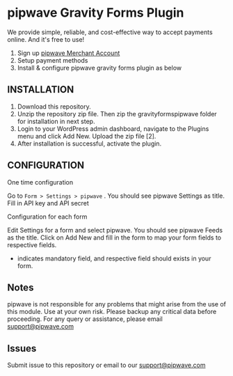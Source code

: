 
pipwave Gravity Forms Plugin
==========================================
We provide simple, reliable, and cost-effective way to accept payments online. And it's free to use!

1. Sign up [pipwave Merchant Account](https://merchant.pipwave.com/site/signup)
2. Setup payment methods
3. Install & configure pipwave gravity forms plugin as below


INSTALLATION
--------------------------------------------

1. Download this repository.
2. Unzip the repository zip file. Then zip the gravityformspipwave folder for installation in next step.
3. Login to your WordPress admin dashboard, navigate to the Plugins menu and click Add New. Upload the zip file [2].
4. After installation is successful, activate the plugin.

CONFIGURATION
-------------------------------------------------
One time configuration

  Go to `Form > Settings > pipwave` . You should see pipwave Settings as title.
  Fill in API key and API secret

Configuration for each form

  Edit Settings for a form and select pipwave. You should see pipwave Feeds as the title.
  Click on Add New and fill in the form to map your form fields to respective fields.
  * indicates mandatory field, and respective field should exists in your form.
  

Notes
--------------------------------------------
pipwave is not responsible for any problems that might arise from the use of this module. Use at your own risk. Please backup any critical data before proceeding. For any query or assistance, please email support@pipwave.com

Issues
--------------------------------------------

Submit issue to this repository or email to our support@pipwave.com
